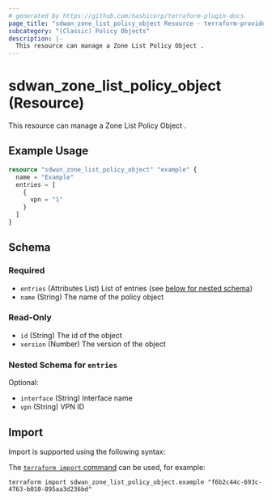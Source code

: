 ```yaml
---
# generated by https://github.com/hashicorp/terraform-plugin-docs
page_title: "sdwan_zone_list_policy_object Resource - terraform-provider-sdwan"
subcategory: "(Classic) Policy Objects"
description: |-
  This resource can manage a Zone List Policy Object .
---
```


# sdwan_zone_list_policy_object (Resource)

This resource can manage a Zone List Policy Object .

## Example Usage

```terraform
resource "sdwan_zone_list_policy_object" "example" {
  name = "Example"
  entries = [
    {
      vpn = "1"
    }
  ]
}
```

<!-- schema generated by tfplugindocs -->
## Schema

### Required

- `entries` (Attributes List) List of entries (see [below for nested schema](#nestedatt--entries))
- `name` (String) The name of the policy object

### Read-Only

- `id` (String) The id of the object
- `version` (Number) The version of the object

<a id="nestedatt--entries"></a>
### Nested Schema for `entries`

Optional:

- `interface` (String) Interface name
- `vpn` (String) VPN ID

## Import

Import is supported using the following syntax:

The [`terraform import` command](https://developer.hashicorp.com/terraform/cli/commands/import) can be used, for example:

```shell
terraform import sdwan_zone_list_policy_object.example "f6b2c44c-693c-4763-b010-895aa3d236bd"
```
